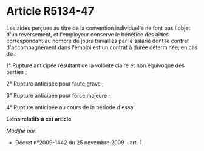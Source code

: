 # Article R5134-47

Les aides perçues au titre de la convention individuelle ne font pas l'objet d'un reversement, et l'employeur conserve le
bénéfice des aides correspondant au nombre de jours travaillés par le salarié dont le contrat d'accompagnement dans l'emploi
est un contrat à durée déterminée, en cas de : 

1° Rupture anticipée résultant de la volonté claire et non équivoque des parties ; 

2° Rupture anticipée pour faute grave ; 

3° Rupture anticipée pour force majeure ; 

4° Rupture anticipée au cours de la période d'essai.

**Liens relatifs à cet article**

_Modifié par_:

  - Décret n°2009-1442 du 25 novembre 2009 - art. 1
